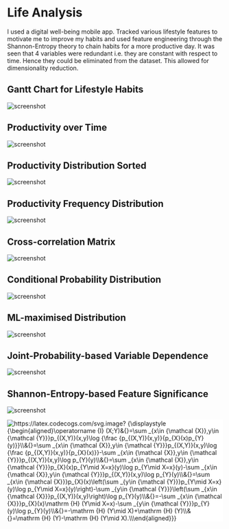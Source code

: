 # Life Analysis
I used a digital well-being mobile app. Tracked various lifestyle features to motivate me to improve my habits and used feature engineering through the Shannon-Entropy theory to chain habits for a more productive day. It was seen that 4 variables were redundant i.e. they are constant with respect to time. Hence they could be eliminated from the dataset. This allowed for dimensionality reduction.

## Gantt Chart for Lifestyle Habits
![screenshot](Images/HabitsGanttChart.png)

## Productivity over Time
![screenshot](Images/RollingProductivity.png)

## Productivity Distribution Sorted
![screenshot](Images/ProductivitySorted.png)

## Productivity Frequency Distribution
![screenshot](Images/ProductivityKDE.png)

## Cross-correlation Matrix
![screenshot](Images/PlotPearson.png)

## Conditional Probability Distribution
![screenshot](Images/PlotCondProb.png)

## ML-maximised Distribution
![screenshot](Images/PlotMLMax.png)

## Joint-Probability-based Variable Dependence
![screenshot](Images/PlotFeatureDep.png)

## Shannon-Entropy-based Feature Significance
![screenshot](Images/PlotMI.png)

<style>
    .white-bg {
        background-color: white;
    }
</style>

<img class = "white-bg" src="https://latex.codecogs.com/svg.image?&space;{\displaystyle&space;{\begin{aligned}\operatorname&space;{I}&space;(X;Y)&{}=\sum&space;_{x\in&space;{\mathcal&space;{X}},y\in&space;{\mathcal&space;{Y}}}p_{(X,Y)}(x,y)\log&space;{\frac&space;{p_{(X,Y)}(x,y)}{p_{X}(x)p_{Y}(y)}}\\&{}=\sum&space;_{x\in&space;{\mathcal&space;{X}},y\in&space;{\mathcal&space;{Y}}}p_{(X,Y)}(x,y)\log&space;{\frac&space;{p_{(X,Y)}(x,y)}{p_{X}(x)}}-\sum&space;_{x\in&space;{\mathcal&space;{X}},y\in&space;{\mathcal&space;{Y}}}p_{(X,Y)}(x,y)\log&space;p_{Y}(y)\\&{}=\sum&space;_{x\in&space;{\mathcal&space;{X}},y\in&space;{\mathcal&space;{Y}}}p_{X}(x)p_{Y\mid&space;X=x}(y)\log&space;p_{Y\mid&space;X=x}(y)-\sum&space;_{x\in&space;{\mathcal&space;{X}},y\in&space;{\mathcal&space;{Y}}}p_{(X,Y)}(x,y)\log&space;p_{Y}(y)\\&{}=\sum&space;_{x\in&space;{\mathcal&space;{X}}}p_{X}(x)\left(\sum&space;_{y\in&space;{\mathcal&space;{Y}}}p_{Y\mid&space;X=x}(y)\log&space;p_{Y\mid&space;X=x}(y)\right)-\sum&space;_{y\in&space;{\mathcal&space;{Y}}}\left(\sum&space;_{x\in&space;{\mathcal&space;{X}}}p_{(X,Y)}(x,y)\right)\log&space;p_{Y}(y)\\&{}=-\sum&space;_{x\in&space;{\mathcal&space;{X}}}p_{X}(x)\mathrm&space;{H}&space;(Y\mid&space;X=x)-\sum&space;_{y\in&space;{\mathcal&space;{Y}}}p_{Y}(y)\log&space;p_{Y}(y)\\&{}=-\mathrm&space;{H}&space;(Y\mid&space;X)&plus;\mathrm&space;{H}&space;(Y)\\&{}=\mathrm&space;{H}&space;(Y)-\mathrm&space;{H}&space;(Y\mid&space;X).\\\end{aligned}}}" title="https://latex.codecogs.com/svg.image? {\displaystyle {\begin{aligned}\operatorname {I} (X;Y)&{}=\sum _{x\in {\mathcal {X}},y\in {\mathcal {Y}}}p_{(X,Y)}(x,y)\log {\frac {p_{(X,Y)}(x,y)}{p_{X}(x)p_{Y}(y)}}\\&{}=\sum _{x\in {\mathcal {X}},y\in {\mathcal {Y}}}p_{(X,Y)}(x,y)\log {\frac {p_{(X,Y)}(x,y)}{p_{X}(x)}}-\sum _{x\in {\mathcal {X}},y\in {\mathcal {Y}}}p_{(X,Y)}(x,y)\log p_{Y}(y)\\&{}=\sum _{x\in {\mathcal {X}},y\in {\mathcal {Y}}}p_{X}(x)p_{Y\mid X=x}(y)\log p_{Y\mid X=x}(y)-\sum _{x\in {\mathcal {X}},y\in {\mathcal {Y}}}p_{(X,Y)}(x,y)\log p_{Y}(y)\\&{}=\sum _{x\in {\mathcal {X}}}p_{X}(x)\left(\sum _{y\in {\mathcal {Y}}}p_{Y\mid X=x}(y)\log p_{Y\mid X=x}(y)\right)-\sum _{y\in {\mathcal {Y}}}\left(\sum _{x\in {\mathcal {X}}}p_{(X,Y)}(x,y)\right)\log p_{Y}(y)\\&{}=-\sum _{x\in {\mathcal {X}}}p_{X}(x)\mathrm {H} (Y\mid X=x)-\sum _{y\in {\mathcal {Y}}}p_{Y}(y)\log p_{Y}(y)\\&{}=-\mathrm {H} (Y\mid X)+\mathrm {H} (Y)\\&{}=\mathrm {H} (Y)-\mathrm {H} (Y\mid X).\\\end{aligned}}}" />

